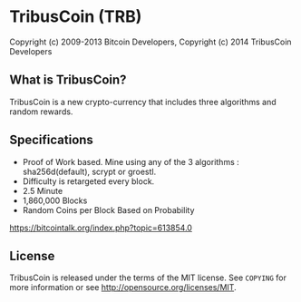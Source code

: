 TribusCoin (TRB)
===================================

Copyright (c) 2009-2013 Bitcoin Developers,
Copyright (c) 2014 TribusCoin Developers

What is TribusCoin?
------------------

TribusCoin is a new crypto-currency that includes three algorithms and random rewards.

Specifications
------------------

- Proof of Work based. Mine using any of the 3 algorithms : sha256d(default), scrypt or groestl.
- Difficulty is retargeted every block.
- 2.5 Minute
- 1,860,000 Blocks
- Random Coins per Block Based on Probability

https://bitcointalk.org/index.php?topic=613854.0

License
-------

TribusCoin is released under the terms of the MIT license. See `COPYING` for more
information or see http://opensource.org/licenses/MIT.
